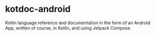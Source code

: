 # kotdoc-android
Kotlin language reference and documentation in the form of an Android App, written of course, in Kotlin, and using Jetpack Compose.

